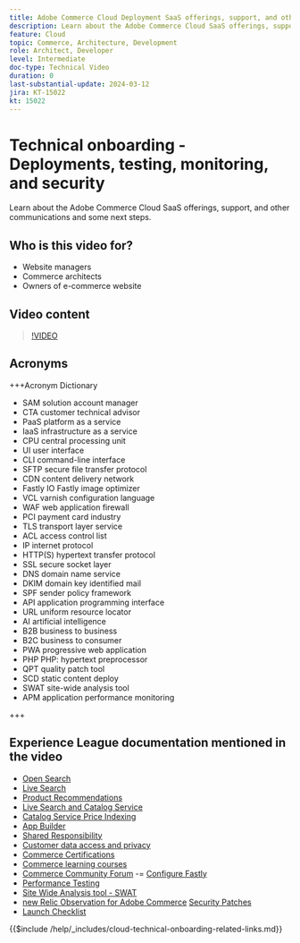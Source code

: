 ```yaml
---
title: Adobe Commerce Cloud Deployment SaaS offerings, support, and other communications and some next steps
description: Learn about the Adobe Commerce Cloud SaaS offerings, support, and other communications and some next steps.
feature: Cloud
topic: Commerce, Architecture, Development
role: Architect, Developer
level: Intermediate
doc-type: Technical Video
duration: 0
last-substantial-update: 2024-03-12
jira: KT-15022
kt: 15022
---
```

# Technical onboarding - Deployments, testing, monitoring, and security

Learn about the Adobe Commerce Cloud SaaS offerings, support, and other communications and some next steps.

## Who is this video for?

- Website managers
- Commerce architects
- Owners of e-commerce website

## Video content

>[!VIDEO](https://video.tv.adobe.com/v/3427902?learn=on)

## Acronyms

+++Acronym Dictionary

- SAM solution account manager
- CTA customer technical advisor
- PaaS platform as a service
- IaaS infrastructure as a service
- CPU central processing unit
- UI user interface
- CLI command-line interface
- SFTP secure file transfer protocol
- CDN content delivery network
- Fastly IO Fastly image optimizer
- VCL varnish configuration language
- WAF web application firewall
- PCI payment card industry
- TLS transport layer service
- ACL access control list
- IP internet protocol
- HTTP(S) hypertext transfer protocol
- SSL secure socket layer
- DNS domain name service
- DKIM domain key identified mail
- SPF sender policy framework
- API application programming interface
- URL uniform resource locator
- AI artificial intelligence
- B2B business to business
- B2C business to consumer
- PWA progressive web application
- PHP PHP: hypertext preprocessor
- QPT quality patch tool
- SCD static content deploy
- SWAT site-wide analysis tool
- APM application performance monitoring

+++

## Experience League documentation mentioned in the video

- [Open Search](https://experienceleague.adobe.com/docs/commerce-cloud-service/user-guide/configure/service/opensearch.html)
- [Live Search](https://experienceleague.adobe.com/docs/commerce-merchant-services/live-search/overview.html)
- [Product Recommendations](https://experienceleague.adobe.com/docs/commerce-merchant-services/product-recommendations/overview.html)
- [Live Search and Catalog Service](https://experienceleague.adobe.com/docs/events/adobe-developers-live-recordings/2023/nov2023/nov-commerce/commerce-search-and-catalog-service.html)
- [Catalog Service Price Indexing](https://experienceleague.adobe.com/docs/commerce-merchant-services/price-indexer/price-indexing.html)
- [App Builder](https://experienceleague.adobe.com/docs/commerce-learn/tutorials/adobe-developer-app-builder/app-builder-technical-overview.html)
- [Shared Responsibility](https://experienceleague.adobe.com/docs/commerce-operations/security-and-compliance/shared-responsibility.html)
- [Customer data access and privacy](https://experienceleague.adobe.com/docs/commerce-knowledge-base/kb/announcements/commerce-announcements/adobe-support-customer-data-access-and-privacy.html)
- [Commerce Certifications](https://experienceleague.adobe.com/docs/certification/program/technical-certifications/ac/ac-overview.html)
- [Commerce learning courses](https://learning.adobe.com/catalog.html?products=Commerce)
- [Commerce Community Forum](https://community.magento.com/)
-= [Configure Fastly](https://experienceleague.adobe.com/docs/commerce-cloud-service/user-guide/cdn/setup-fastly/fastly-configuration.html)
- [Performance Testing](https://experienceleague.adobe.com/docs/commerce-operations/deliver-commerce-at-scale/launch.html)
- [Site Wide Analysis tool - SWAT](https://experienceleague.adobe.com/docs/commerce-knowledge-base/kb/support-tools/site-wide-analysis-tool/swat-tool-overview.html?)
- [new Relic Observation for Adobe Commerce](https://experienceleague.adobe.com/docs/commerce-operations/tools/observation-for-adobe-commerce/intro.html)
[Security Patches](https://experienceleague.adobe.com/docs/commerce-operations/release/notes/security-patches/overview.html)
- [Launch Checklist](https://experienceleague.adobe.com/docs/commerce-cloud-service/user-guide/launch/checklist.html)

{{$include /help/_includes/cloud-technical-onboarding-related-links.md}}
